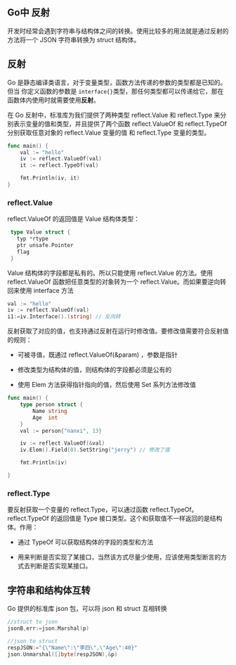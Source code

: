 ## Go中 反射

开发时经常会遇到字符串与结构体之间的转换。使用比较多的用法就是通过反射的方法将一个 JSON 字符串转换为 struct 结构体。

## 反射

Go 是静态编译类语言，对于变量类型，函数方法传递的参数的类型都是已知的。但当 你定义函数的参数是 `interface{}`类型，那任何类型都可以传递给它，那在函数体内使用时就需要使用**反射**。

在 Go 反射中，标准库为我们提供了两种类型 reflect.Value 和 reflect.Type 来分别表示变量的值和类型，并且提供了两个函数 reflect.ValueOf 和 reflect.TypeOf 分别获取任意对象的 reflect.Value 变量的值 和 reflect.Type 变量的类型。

```go
func main() {
    val := "hello"
    iv := reflect.ValueOf(val)
    it := reflect.TypeOf(val)

    fmt.Println(iv, it)
}
```

### reflect.Value

reflect.ValueOf 的返回值是 Value 结构体类型：

```go
 type Value struct {
   typ *rtype
   ptr unsafe.Pointer
   flag
 }
```

Value 结构体的字段都是私有的。所以只能使用 reflect.Value 的方法。使用reflect.ValueOf 函数把任意类型的对象转为一个 reflect.Value。而如果要逆向转回来使用 interface 方法

```go
val := "hello"
iv := reflect.ValueOf(val)
i1:=iv.Interface().(string) // 反向转
```

反射获取了对应的值，也支持通过反射在运行时修改值。要修改值需要符合反射值的规则：

- 可被寻值，既通过 reflect.ValueOf(&param) ，参数是指针

- 修改类型为结构体的值，则结构体的字段都必须是公有的

- 使用 Elem 方法获得指针指向的值，然后使用 Set 系列方法修改值

```go
func main() {
    type person struct {
        Name string
        Age  int
    }
    val := person{"nanxi", 13}

    iv := reflect.ValueOf(&val)
    iv.Elem().Field(0).SetString("jerry") // 修改了值

    fmt.Println(iv)

}
```

### reflect.Type

要反射获取一个变量的 reflect.Type，可以通过函数 reflect.TypeOf。reflect.TypeOf 的返回值是 Type 接口类型。这个和获取值不一样返回的是结构体。作用：

- 通过 TypeOf 可以获取结构体的字段的类型和方法

- 用来判断是否实现了某接口，当然该方式尽量少使用，应该使用类型断言的方式去判断是否实现某接口。

## 字符串和结构体互转

Go 提供的标准库 json 包，可以将 json 和 struct 互相转换

```go
//struct to json
jsonB,err:=json.Marshal(p)

//json to struct
respJSON:="{\"Name\":\"李四\",\"Age\":40}"
json.Unmarshal([]byte(respJSON),&p)
```

